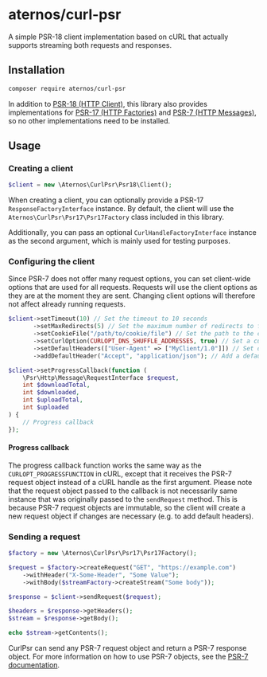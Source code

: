 # aternos/curl-psr

A simple PSR-18 client implementation based on cURL that actually supports
streaming both requests and responses.

## Installation

```bash
composer require aternos/curl-psr
```

In addition to [PSR-18 (HTTP Client)](https://www.php-fig.org/psr/psr-18/), this library also provides
implementations for [PSR-17 (HTTP Factories)](https://www.php-fig.org/psr/psr-17/) and
[PSR-7 (HTTP Messages)](https://www.php-fig.org/psr/psr-7/), so no other implementations need to be installed.

## Usage

### Creating a client

```php
$client = new \Aternos\CurlPsr\Psr18\Client();
```

When creating a client, you can optionally provide a PSR-17 `ResponseFactoryInterface` instance. By default,
the client will use the `Aternos\CurlPsr\Psr17\Psr17Factory` class included in this library.

Additionally, you can pass an optional `CurlHandleFactoryInterface` instance as the second argument,
which is mainly used for testing purposes.

### Configuring the client

Since PSR-7 does not offer many request options, you can set client-wide options that are used for all requests.
Requests will use the client options as they are at the moment they are sent.
Changing client options will therefore not affect already running requests.

```php
$client->setTimeout(10) // Set the timeout to 10 seconds
       ->setMaxRedirects(5) // Set the maximum number of redirects to follow to 5
       ->setCookieFile("/path/to/cookie/file") // Set the path to the cURL cookie file 
       ->setCurlOption(CURLOPT_DNS_SHUFFLE_ADDRESSES, true) // Set a custom cURL option
       ->setDefaultHeaders(["User-Agent" => ["MyClient/1.0"]]) // Set default headers for all requests
       ->addDefaultHeader("Accept", "application/json"); // Add a default header

$client->setProgressCallback(function (
    \Psr\Http\Message\RequestInterface $request, 
    int $downloadTotal, 
    int $downloaded, 
    int $uploadTotal, 
    int $uploaded
) {
    // Progress callback
});
```

#### Progress callback
The progress callback function works the same way as the `CURLOPT_PROGRESSFUNCTION` in cURL,
except that it receives the PSR-7 request object instead of a cURL handle as the first argument.
Please note that the request object passed to the callback is not necessarily same instance that was
originally passed to the `sendRequest` method. This is because PSR-7 request objects are immutable,
so the client will create a new request object if changes are necessary (e.g. to add default headers).

### Sending a request

```php
$factory = new \Aternos\CurlPsr\Psr17\Psr17Factory();

$request = $factory->createRequest("GET", "https://example.com")
    ->withHeader("X-Some-Header", "Some Value");
    ->withBody($streamFactory->createStream("Some body"));

$response = $client->sendRequest($request);

$headers = $response->getHeaders();
$stream = $response->getBody();

echo $stream->getContents();
```

CurlPsr can send any PSR-7 request object and return a PSR-7 response object. For more information on how to use PSR-7 objects,
see the [PSR-7 documentation](https://www.php-fig.org/psr/psr-7/).
